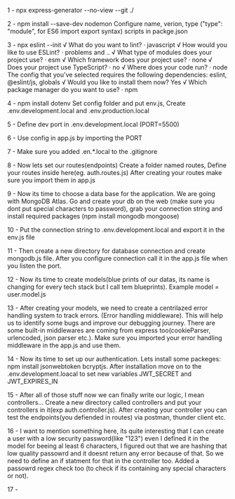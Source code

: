1 - npx express-generator --no-view --git ./

2 - npm install --save-dev nodemon
    Configure name, verion, type ("type": "module", for ES6 import export syntax) scripts in packge.json

3 - npx eslint --init
    √ What do you want to lint? · javascript
    √ How would you like to use ESLint? · problems and ..
    √ What type of modules does your project use? · esm
    √ Which framework does your project use? · none
    √ Does your project use TypeScript? · no
    √ Where does your code run? · node
        The config that you've selected requires the following dependencies:  eslint, @eslint/js, globals
    √ Would you like to install them now? Yes
    √ Which package manager do you want to use? · npm

4 - npm install dotenv
    Set config folder and put env.js, 
    Create .env.development.local and .env.production.local

5 - Define dev port in .env.development.local (PORT=5500)

6 - Use config in app.js by importing the PORT

7 - Make sure you added .en.*.local to the .gitignore

8 - Now lets set our routes(endpoints)
    Create a folder named routes,
    Define your routes inside here(eg. auth.routes.js)
    After creating your routes make sure you import them in app.js

9 - Now its time to choose a data base for the application. We are going with MongoDB Atlas. Go and create your db on the web (make sure you dont put special characters to password), grab your connection string and install required packages (npm install mongodb mongoose)

10 - Put the connection string to .env.development.local and export it in the env.js file

11 - Then create a new directory for database connection and create mongodb.js file. After you configure connection call it in the app.js file when you listen the port.

12 - Now its time to create models(blue prints of our datas, its name is changing for every tech stack but I call tem blueprints). Example model = user.model.js 

13 - After creating your models, we need to create a centrilazed error handling system to track errors. (Error handling middleware). This will help us to identify some bugs and improve our debugging journey. There are some built-in middlewares are coming from express too(cookieParser, urlencoded, json parser etc.). Make sure you imported your error handling middleware in the app.js and use them.

14 - Now its time to set up our authentication. Lets install some packeges: npm install jsonwebtoken bcryptjs. After installation move on to the .env.development.loacal to set new variables JWT_SECRET and JWT_EXPIRES_IN

15 - After all of those stuff now we can finally write our logic, I mean controllers... Create a new directory called controllers and put your controllers in it(exp auth.controller.js). After creating your controller you can test the endpoints(you defiended in routes) via postman, thunder client etc. 

16 - I want to mention something here, its quite interesting that I can create a user with a low security password(like "123") even I defined it in the model for beeing al least 6 characters, I figured out that we are hashing that low quality passowrd and it doesnt return any error because of that. So we need to define an if statment for that in the controller too. Added a passowrd regex check too (to check if its containing any special characters or not). 

17 -





